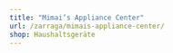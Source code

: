 ```yaml
---
title: "Mimai’s Appliance Center"
url: /zarraga/mimais-appliance-center/
shop: Haushaltsgeräte
---
```

